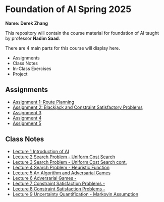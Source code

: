 # Foundation of AI Spring 2025

**Name: Derek Zhang**

This repository will contain the course material for foundation of AI taught by professor **Nadim Saad**.

There are 4 main parts for this course will display here.
- Assignments
- Class Notes
- In-Class Exercises
- Project

## Assignments
- [Assignment 1: Route Planning](./Assignment%201/)
- [Assignment 2: Blackjack and Constraint Satisfactory Problems](./Assignment%202/)
- [Assignment 3]()
- [Assignment 4]()
- [Assignment 5]()

## Class Notes
- [Lecture 1 Introduction of AI]()
- [Lecture 2 Search Problem - Uniform Cost Search]()
- [Lecture 3 Search Problem - Uniform Cost Search cont.]()
- [Lecture 4 Search Problem - Heuristic Function]()
- [Lecture 5 A* Algorithm and Adversarial Games]()
- [Lecture 6 Adversarial Games - ]()
- [Lecture 7 Constraint Satisfaction Problems - ]()
- [Lecture 8 Constraint Satisfaction Problems - ]()
- [Lecture 9 Uncertainty Quantification - Markovin Assumption]()